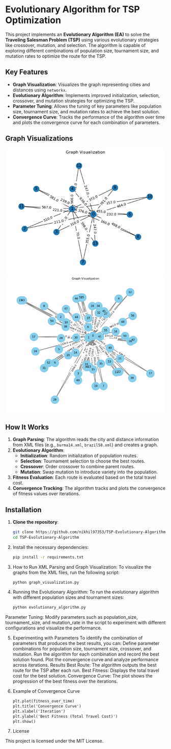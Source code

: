 # Evolutionary Algorithm for TSP Optimization

This project implements an **Evolutionary Algorithm (EA)** to solve the **Traveling Salesman Problem (TSP)** using various evolutionary strategies like crossover, mutation, and selection. The algorithm is capable of exploring different combinations of population size, tournament size, and mutation rates to optimize the route for the TSP. 

## Key Features

- **Graph Visualization**: Visualizes the graph representing cities and distances using `networkx`.
- **Evolutionary Algorithm**: Implements improved initialization, selection, crossover, and mutation strategies for optimizing the TSP.
- **Parameter Tuning**: Allows the tuning of key parameters like population size, tournament size, and mutation rates to achieve the best solution.
- **Convergence Curve**: Tracks the performance of the algorithm over time and plots the convergence curve for each combination of parameters.

## Graph Visualizations

![Graph1](Graph1.png)
![Graph2](Graph2.png)

## How It Works

1. **Graph Parsing**: The algorithm reads the city and distance information from XML files (e.g., `burma14.xml`, `brazil58.xml`) and creates a graph.
2. **Evolutionary Algorithm**:
   - **Initialization**: Random initialization of population routes.
   - **Selection**: Tournament selection to choose the best routes.
   - **Crossover**: Order crossover to combine parent routes.
   - **Mutation**: Swap mutation to introduce variety into the population.
3. **Fitness Evaluation**: Each route is evaluated based on the total travel cost.
4. **Convergence Tracking**: The algorithm tracks and plots the convergence of fitness values over iterations.

## Installation

1. **Clone the repository**:
   ```bash
   git clone https://github.com/nikhil97353/TSP-Evolutionary-Algorithm.git
   cd TSP-Evolutionary-Algorithm

2. Install the necessary dependencies:
   ```bash
   pip install -r requirements.txt

3. How to Run
   XML Parsing and Graph Visualization: To visualize the graphs from the XML files, run the following script:

   ```bash
   python graph_visualization.py

4. Running the Evolutionary Algorithm: To run the evolutionary algorithm with different population sizes and tournament sizes:

   ```bash
   python evolutionary_algorithm.py

Parameter Tuning: Modify parameters such as population_size, tournament_size, and mutation_rate in the script to experiment with different configurations and visualize the performance.

5. Experimenting with Parameters
To identify the combination of parameters that produces the best results, you can:
Define parameter combinations for population size, tournament size, crossover, and mutation.
Run the algorithm for each combination and record the best solution found.
Plot the convergence curve and analyze performance across iterations.
Results
Best Route: The algorithm outputs the best route for the TSP after each run.
Best Fitness: Displays the total travel cost for the best solution.
Convergence Curve: The plot shows the progression of the best fitness over the iterations.

6. Example of Convergence Curve
   ```bas
   plt.plot(fitness_over_time)
   plt.title('Convergence Curve')
   plt.xlabel('Iteration')
   plt.ylabel('Best Fitness (Total Travel Cost)')
   plt.show()

7. License

This project is licensed under the MIT License.





